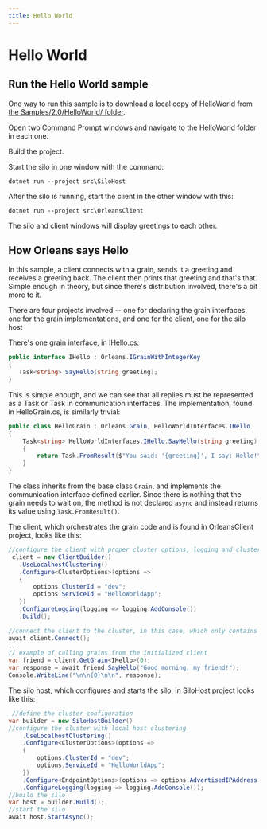 ```yaml
---
title: Hello World
---
```


# Hello World

## Run the Hello World sample

One way to run this sample is to download a local copy of HelloWorld from [the Samples/2.0/HelloWorld/ folder](https://github.com/dotnet/orleans/tree/master/Samples/2.0/HelloWorld/).

Open two Command Prompt windows and navigate to the HelloWorld folder in each one.

Build the project.

Start the silo in one window with the command:

```
dotnet run --project src\SiloHost
```

After the silo is running, start the client in the other window with this:

```
dotnet run --project src\OrleansClient
```

The silo and client windows will display greetings to each other.

## How Orleans says Hello

In this sample, a client connects with a grain, sends it a greeting and receives a greeting back.
The client then prints that greeting and that's that.
Simple enough in theory, but since there's distribution involved, there's a bit more to it.

There are four projects involved -- one for declaring the grain interfaces, one for the grain implementations, and one for the client, one for the silo host

There's one grain interface, in IHello.cs:

```csharp
public interface IHello : Orleans.IGrainWithIntegerKey
{
   Task<string> SayHello(string greeting);
}
```

This is simple enough, and we can see that all replies must be represented as a Task or Task<T> in communication interfaces.
The implementation, found in HelloGrain.cs, is similarly trivial:

```csharp
public class HelloGrain : Orleans.Grain, HelloWorldInterfaces.IHello
{
    Task<string> HelloWorldInterfaces.IHello.SayHello(string greeting)
    {
        return Task.FromResult($"You said: '{greeting}', I say: Hello!");
    }
}
```

The class inherits from the base class `Grain`, and implements the communication interface defined earlier.
Since there is nothing that the grain needs to wait on, the method is not declared `async` and instead returns its value using `Task.FromResult()`.

The client, which orchestrates the grain code and is found in OrleansClient project, looks like this:

```csharp
//configure the client with proper cluster options, logging and clustering
 client = new ClientBuilder()
   .UseLocalhostClustering()
   .Configure<ClusterOptions>(options =>
   {
       options.ClusterId = "dev";
       options.ServiceId = "HelloWorldApp";
   })
   .ConfigureLogging(logging => logging.AddConsole())
   .Build();

//connect the client to the cluster, in this case, which only contains one silo
await client.Connect();
...
// example of calling grains from the initialized client
var friend = client.GetGrain<IHello>(0);
var response = await friend.SayHello("Good morning, my friend!");
Console.WriteLine("\n\n{0}\n\n", response);
```

The silo host, which configures and starts the silo, in SiloHost project looks like this:

```csharp
 //define the cluster configuration
var builder = new SiloHostBuilder()
//configure the cluster with local host clustering
    .UseLocalhostClustering()
    .Configure<ClusterOptions>(options =>
    {
        options.ClusterId = "dev";
        options.ServiceId = "HelloWorldApp";
    })
    .Configure<EndpointOptions>(options => options.AdvertisedIPAddress = IPAddress.Loopback)
    .ConfigureLogging(logging => logging.AddConsole());
//build the silo
var host = builder.Build();
//start the silo
await host.StartAsync();
```
